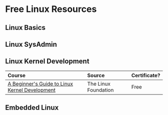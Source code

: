 # Free Linux Resources

## Linux Basics

## Linux SysAdmin

## Linux Kernel Development

|     Course     |      Source     | Certificate? |
|      :---      |       :---      |     :---     |
| [A Beginner's Guide to Linux Kernel Development](https://training.linuxfoundation.org/training/a-beginners-guide-to-linux-kernel-development-lfd103/) | The Linux Foundation | Free |

## Embedded Linux